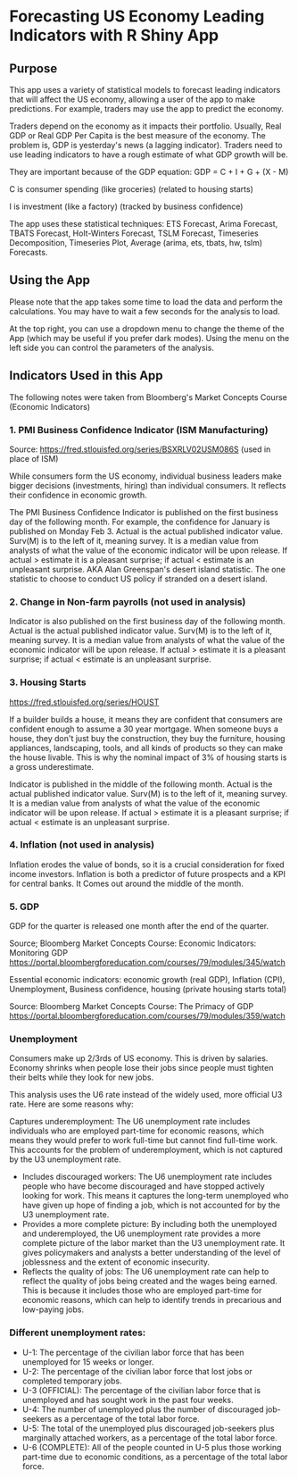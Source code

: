 # Forecasting US Economy Leading Indicators with R Shiny App
## Purpose
This app uses a variety of statistical models to forecast leading indicators that will affect the US economy, allowing a user of the app to make predictions. For example, traders may use the app to predict the economy.

Traders depend on the economy as it impacts their portfolio. Usually, Real GDP or Real GDP Per Capita is the best measure of the economy.
The problem is, GDP is yesterday's news (a lagging indicator). Traders need to use leading indicators to have a rough estimate of what GDP growth will be.

They are important because of the GDP equation:
GDP = C + I + G + (X - M)

C is consumer spending (like groceries) (related to housing starts)

I is investment (like a factory) (tracked by business confidence)

The app uses these statistical techniques: ETS Forecast, Arima Forecast, TBATS Forecast, Holt-Winters Forecast, TSLM Forecast, Timeseries Decomposition, Timeseries Plot, Average (arima, ets, tbats, hw, tslm) Forecasts.

## Using the App
Please note that the app takes some time to load the data and perform the calculations. You may have to wait a few seconds for the analysis to load.

At the top right, you can use a dropdown menu to change the theme of the App (which may be useful if you prefer dark modes). Using the menu on the left side you can control the parameters of the analysis. 

## Indicators Used in this App
The following notes were taken from Bloomberg's Market Concepts Course (Economic Indicators)
### 1. PMI Business Confidence Indicator (ISM Manufacturing)
Source: https://fred.stlouisfed.org/series/BSXRLV02USM086S (used in place of ISM)

While consumers form the US economy, individual business leaders make bigger decisions (investments, hiring) than individual consumers. It reflects their confidence in economic growth.

The PMI Business Confidence Indicator is published on the first business day of the following month. For example, the confidence for January is published on Monday Feb 3. 
Actual is the actual published indicator value. Surv(M) is to the left of it, meaning survey. 
It is a median value from analysts of what the value of the economic indicator will be upon release. If actual > estimate it is a pleasant surprise; if actual < estimate is an unpleasant surprise. 
AKA Alan Greenspan's desert island statistic. The one statistic to choose to conduct US policy if stranded on a desert island.

### 2. Change in Non-farm payrolls (not used in analysis)
Indicator is also published on the first business day of the following month.
Actual is the actual published indicator value. Surv(M) is to the left of it, meaning survey. It is a median value from analysts of what the value of the economic indicator will be upon release. If actual > estimate it is a pleasant surprise; if actual < estimate is an unpleasant surprise. 

### 3. Housing Starts
https://fred.stlouisfed.org/series/HOUST

If a builder builds a house, it means they are confident that consumers are confident enough to assume a 30 year mortgage.
When someone buys a house, they don't just buy the construction, they buy the furniture, housing appliances, landscaping, tools, and all kinds of products so they can make the house livable.
This is why the nominal impact of 3% of housing starts is a gross underestimate.

Indicator is published in the middle of the following month. Actual is the actual published indicator value. Surv(M) is to the left of it, meaning survey. It is a median value from analysts of what the value of the economic indicator will be upon release. If actual > estimate it is a pleasant surprise; 
if actual < estimate is an unpleasant surprise. 

### 4. Inflation (not used in analysis)
Inflation erodes the value of bonds, so it is a crucial consideration for fixed income investors. Inflation is both a predictor of future prospects and a KPI for central banks. It Comes out around the middle of the month.

### 5. GDP
GDP for the quarter is released one month after the end of the quarter.

Source; Bloomberg Market Concepts Course: Economic Indicators: Monitoring GDP
https://portal.bloombergforeducation.com/courses/79/modules/345/watch

Essential economic indicators:
economic growth (real GDP), Inflation (CPI), Unemployment, Business confidence, housing (private housing starts total)

Source: Bloomberg Market Concepts Course: The Primacy of GDP
https://portal.bloombergforeducation.com/courses/79/modules/359/watch

### Unemployment
Consumers make up 2/3rds of US economy. This is driven by salaries. Economy shrinks when people lose their jobs since people must tighten their belts while they look for new jobs.

This analysis uses the U6 rate instead of the widely used, more official U3 rate. Here are some reasons why:

Captures underemployment: The U6 unemployment rate includes individuals who are employed part-time for economic reasons, which means they would prefer to work full-time but cannot find full-time work. This accounts for the problem of underemployment, which is not captured by the U3 unemployment rate.

- Includes discouraged workers: The U6 unemployment rate includes people who have become discouraged and have stopped actively looking for work. This means it captures the long-term unemployed who have given up hope of finding a job, which is not accounted for by the U3 unemployment rate.
- Provides a more complete picture: By including both the unemployed and underemployed, the U6 unemployment rate provides a more complete picture of the labor market than the U3 unemployment rate. It gives policymakers and analysts a better understanding of the level of joblessness and the extent of economic insecurity.
- Reflects the quality of jobs: The U6 unemployment rate can help to reflect the quality of jobs being created and the wages being earned. This is because it includes those who are employed part-time for economic reasons, which can help to identify trends in precarious and low-paying jobs.

### Different unemployment rates:
- U-1: The percentage of the civilian labor force that has been unemployed for 15 weeks or longer.
- U-2: The percentage of the civilian labor force that lost jobs or completed temporary jobs.
- U-3 (OFFICIAL): The percentage of the civilian labor force that is unemployed and has sought work in the past four weeks.
- U-4: The number of unemployed plus the number of discouraged job-seekers as a percentage of the total labor force.
- U-5: The total of the unemployed plus discouraged job-seekers plus marginally attached workers, as a percentage of the total labor force.
- U-6 (COMPLETE): All of the people counted in U-5 plus those working part-time due to economic conditions, as a percentage of the total labor force.
